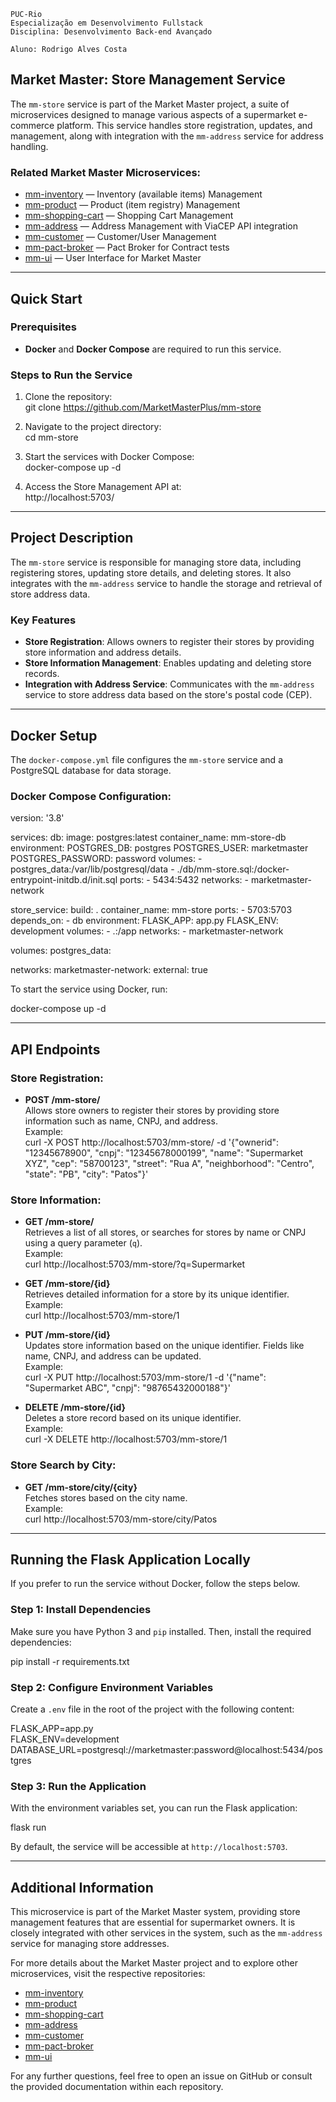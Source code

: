```
PUC-Rio
Especialização em Desenvolvimento Fullstack
Disciplina: Desenvolvimento Back-end Avançado

Aluno: Rodrigo Alves Costa
```

## Market Master: Store Management Service

The `mm-store` service is part of the Market Master project, a suite of microservices designed to manage various aspects of a supermarket e-commerce platform. This service handles store registration, updates, and management, along with integration with the `mm-address` service for address handling.

### Related Market Master Microservices:
- [mm-inventory](https://github.com/MarketMasterPlus/mm-inventory) — Inventory (available items) Management
- [mm-product](https://github.com/MarketMasterPlus/mm-product) — Product (item registry) Management
- [mm-shopping-cart](https://github.com/MarketMasterPlus/mm-shopping-cart) — Shopping Cart Management
- [mm-address](https://github.com/MarketMasterPlus/mm-address) — Address Management with ViaCEP API integration
- [mm-customer](https://github.com/MarketMasterPlus/mm-customer) — Customer/User Management
- [mm-pact-broker](https://github.com/MarketMasterPlus/mm-pact-broker) — Pact Broker for Contract tests
- [mm-ui](https://github.com/MarketMasterPlus/mm-ui) — User Interface for Market Master

---

## Quick Start

### Prerequisites
- **Docker** and **Docker Compose** are required to run this service.

### Steps to Run the Service
1. Clone the repository:  
   git clone https://github.com/MarketMasterPlus/mm-store

2. Navigate to the project directory:  
   cd mm-store

3. Start the services with Docker Compose:  
   docker-compose up -d

4. Access the Store Management API at:  
   http://localhost:5703/

---

## Project Description

The `mm-store` service is responsible for managing store data, including registering stores, updating store details, and deleting stores. It also integrates with the `mm-address` service to handle the storage and retrieval of store address data.

### Key Features
- **Store Registration**: Allows owners to register their stores by providing store information and address details.
- **Store Information Management**: Enables updating and deleting store records.
- **Integration with Address Service**: Communicates with the `mm-address` service to store address data based on the store's postal code (CEP).

---

## Docker Setup

The `docker-compose.yml` file configures the `mm-store` service and a PostgreSQL database for data storage.

### Docker Compose Configuration:

version: '3.8'

services:
  db:
    image: postgres:latest
    container_name: mm-store-db
    environment:
      POSTGRES_DB: postgres
      POSTGRES_USER: marketmaster
      POSTGRES_PASSWORD: password
    volumes:
      - postgres_data:/var/lib/postgresql/data
      - ./db/mm-store.sql:/docker-entrypoint-initdb.d/init.sql
    ports:
      - 5434:5432
    networks:
      - marketmaster-network

  store_service:
    build: .
    container_name: mm-store
    ports:
      - 5703:5703
    depends_on:
      - db
    environment:
      FLASK_APP: app.py
      FLASK_ENV: development
    volumes:
      - .:/app
    networks:
      - marketmaster-network

volumes:
  postgres_data:

networks:
  marketmaster-network:
    external: true

To start the service using Docker, run:

docker-compose up -d

---

## API Endpoints

### Store Registration:
- **POST /mm-store/**  
  Allows store owners to register their stores by providing store information such as name, CNPJ, and address.  
  Example:  
  curl -X POST http://localhost:5703/mm-store/ -d '{"ownerid": "12345678900", "cnpj": "12345678000199", "name": "Supermarket XYZ", "cep": "58700123", "street": "Rua A", "neighborhood": "Centro", "state": "PB", "city": "Patos"}'

### Store Information:
- **GET /mm-store/**  
  Retrieves a list of all stores, or searches for stores by name or CNPJ using a query parameter (`q`).  
  Example:  
  curl http://localhost:5703/mm-store/?q=Supermarket

- **GET /mm-store/{id}**  
  Retrieves detailed information for a store by its unique identifier.  
  Example:  
  curl http://localhost:5703/mm-store/1

- **PUT /mm-store/{id}**  
  Updates store information based on the unique identifier. Fields like name, CNPJ, and address can be updated.  
  Example:  
  curl -X PUT http://localhost:5703/mm-store/1 -d '{"name": "Supermarket ABC", "cnpj": "98765432000188"}'

- **DELETE /mm-store/{id}**  
  Deletes a store record based on its unique identifier.  
  Example:  
  curl -X DELETE http://localhost:5703/mm-store/1

### Store Search by City:
- **GET /mm-store/city/{city}**  
  Fetches stores based on the city name.  
  Example:  
  curl http://localhost:5703/mm-store/city/Patos

---

## Running the Flask Application Locally

If you prefer to run the service without Docker, follow the steps below.

### Step 1: Install Dependencies

Make sure you have Python 3 and `pip` installed. Then, install the required dependencies:

pip install -r requirements.txt

### Step 2: Configure Environment Variables

Create a `.env` file in the root of the project with the following content:

FLASK_APP=app.py  
FLASK_ENV=development  
DATABASE_URL=postgresql://marketmaster:password@localhost:5434/postgres

### Step 3: Run the Application

With the environment variables set, you can run the Flask application:

flask run

By default, the service will be accessible at `http://localhost:5703`.

---

## Additional Information

This microservice is part of the Market Master system, providing store management features that are essential for supermarket owners. It is closely integrated with other services in the system, such as the `mm-address` service for managing store addresses.

For more details about the Market Master project and to explore other microservices, visit the respective repositories:

- [mm-inventory](https://github.com/MarketMasterPlus/mm-inventory)
- [mm-product](https://github.com/MarketMasterPlus/mm-product)
- [mm-shopping-cart](https://github.com/MarketMasterPlus/mm-shopping-cart)
- [mm-address](https://github.com/MarketMasterPlus/mm-address)
- [mm-customer](https://github.com/MarketMasterPlus/mm-customer)
- [mm-pact-broker](https://github.com/MarketMasterPlus/mm-pact-broker)
- [mm-ui](https://github.com/MarketMasterPlus/mm-ui)

For any further questions, feel free to open an issue on GitHub or consult the provided documentation within each repository.
